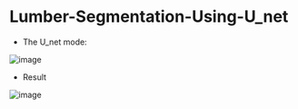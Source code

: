 # Lumber-Segmentation-Using-U_net

* The U_net mode:

![image](https://github.com/ponpon010548/Lumber-Segmentation-Using-U-net/blob/master/model.png)

* Result

![image](https://github.com/ponpon010548/Lumber-Segmentation-Using-U-net/blob/master/Result1.bmp)
